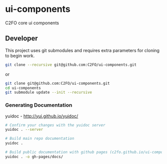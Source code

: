 # ui-components
C2FO core ui components


## Developer

This project uses git submodules and requires extra parameters for cloning to begin work.

```bash
git clone --recursive git@github.com:C2FO/ui-components.git
```

or

```bash
git clone git@github.com:C2FO/ui-components.git
cd ui-components
git submodule update --init --recursive
```

### Generating Documentation
yuidoc - http://yui.github.io/yuidoc/

```bash
# Confirm your changes with the yuidoc server
yuidoc . --server 

# Build main repo documentation
yuidoc .

# Build public documentation with github pages (c2fo.github.io/ui-components/docs)
yuidoc . -o gh-pages/docs/


